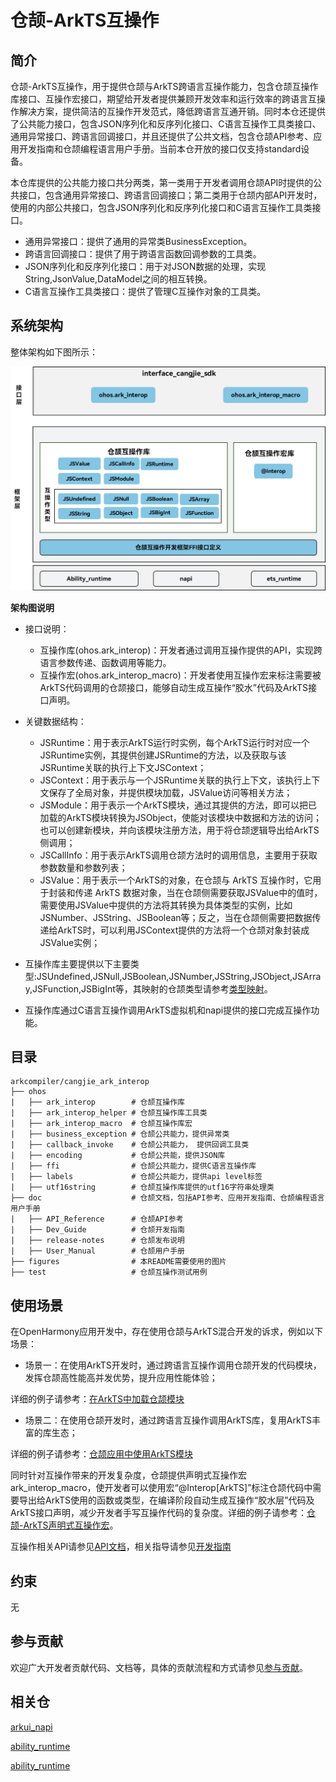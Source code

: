 # 仓颉-ArkTS互操作

## 简介

仓颉-ArkTS互操作，用于提供仓颉与ArkTS跨语言互操作能力，包含仓颉互操作库接口、互操作宏接口，期望给开发者提供兼顾开发效率和运行效率的跨语言互操作解决方案，提供简洁的互操作开发范式，降低跨语言互通开销。同时本仓还提供了公共能力接口，包含JSON序列化和反序列化接口、C语言互操作工具类接口、通用异常接口、跨语言回调接口，并且还提供了公共文档，包含仓颉API参考、应用开发指南和仓颉编程语言用户手册。当前本仓开放的接口仅支持standard设备。

本仓库提供的公共能力接口共分两类，第一类用于开发者调用仓颉API时提供的公共接口，包含通用异常接口、跨语言回调接口；第二类用于仓颉内部API开发时，使用的内部公共接口，包含JSON序列化和反序列化接口和C语言互操作工具类接口。

- 通用异常接口：提供了通用的异常类BusinessException。
- 跨语言回调接口：提供了用于跨语言函数回调参数的工具类。
- JSON序列化和反序列化接口：用于对JSON数据的处理，实现String,JsonValue,DataModel之间的相互转换。
- C语言互操作工具类接口：提供了管理C互操作对象的工具类。

## 系统架构

整体架构如下图所示：

![仓颉互操作API框架](./figures/cangjie-interop.png)

**架构图说明**

- 接口说明：

    - 互操作库(ohos.ark_interop)：开发者通过调用互操作提供的API，实现跨语言参数传递、函数调用等能力。
    - 互操作宏(ohos.ark_interop_macro)：开发者使用互操作宏来标注需要被ArkTS代码调用的仓颉接口，能够自动生成互操作“胶水”代码及ArkTS接口声明。

- 关键数据结构：

    - JSRuntime：用于表示ArkTS运行时实例，每个ArkTS运行时对应一个JSRuntime实例，其提供创建JSRuntime的方法，以及获取与该JSRuntime关联的执行上下文JSContext；
    - JSContext：用于表示与一个JSRuntime关联的执行上下文，该执行上下文保存了全局对象，并提供模块加载，JSValue访问等相关方法；
    - JSModule：用于表示一个ArkTS模块，通过其提供的方法，即可以把已加载的ArkTS模块转换为JSObject，使能对该模块中数据和方法的访问；也可以创建新模块，并向该模块注册方法，用于将仓颉逻辑导出给ArkTS侧调用；
    - JSCallInfo：用于表示ArkTS调用仓颉方法时的调用信息，主要用于获取参数数量和参数列表；
    - JSValue：用于表示一个ArkTS的对象，在仓颉与 ArkTS 互操作时，它用于封装和传递 ArkTS 数据对象，当在仓颉侧需要获取JSValue中的值时，需要使用JSValue中提供的方法将其转换为具体类型的实例，比如JSNumber、JSString、JSBoolean等；反之，当在仓颉侧需要把数据传递给ArkTS时，可以利用JSContext提供的方法将一个仓颉对象封装成JSValue实例；

- 互操作库主要提供以下主要类型:JSUndefined,JSNull,JSBoolean,JSNumber,JSString,JSObject,JSArray,JSFunction,JSBigInt等，其映射的仓颉类型请参考[类型映射](https://gitcode.com/openharmony-sig/arkcompiler_cangjie_ark_interop/blob/master/doc/User_Manual/source_zh_cn/FFI/cangjie-arkts/interoperability_macro.md#%E7%B1%BB%E5%9E%8B%E6%98%A0%E5%B0%84)。

- 互操作库通过C语言互操作调用ArkTS虚拟机和napi提供的接口完成互操作功能。

## 目录

```text
arkcompiler/cangjie_ark_interop
├── ohos
|   ├── ark_interop        # 仓颉互操作库
|   ├── ark_interop_helper # 仓颉互操作库工具类
|   ├── ark_interop_macro  # 仓颉互操作库宏
|   ├── business_exception # 仓颉公共能力，提供异常类
|   ├── callback_invoke    # 仓颉公共能力， 提供回调工具类
|   ├── encoding           # 仓颉公共能，提供JSON库
|   ├── ffi                # 仓颉公共能力，提供C语言互操作库
|   ├── labels             # 仓颉公共能力，提供api level标签
|   ├── utf16string        # 仓颉互操作库提供的utf16字符串处理类
├── doc                    # 仓颉文档，包括API参考、应用开发指南、仓颉编程语言用户手册
|   ├── API_Reference      # 仓颉API参考
|   ├── Dev_Guide          # 仓颉开发指南
|   ├── release-notes      # 仓颉发布说明
|   ├── User_Manual        # 仓颉用户手册
├── figures                # 本README需要使用的图片
├── test                   # 仓颉互操作测试用例
```

## 使用场景

在OpenHarmony应用开发中，存在使用仓颉与ArkTS混合开发的诉求，例如以下场景：

- 场景一：在使用ArkTS开发时，通过跨语言互操作调用仓颉开发的代码模块，发挥仓颉高性能高并发优势，提升应用性能体验；

详细的例子请参考：[在ArkTS中加载仓颉模块](https://gitcode.com/openharmony-sig/arkcompiler_cangjie_ark_interop/blob/master/doc/User_Manual/source_zh_cn/FFI/cangjie-arkts/arkts_import_cangjie.md)

- 场景二：在使用仓颉开发时，通过跨语言互操作调用ArkTS库，复用ArkTS丰富的库生态；

详细的例子请参考：[仓颉应用中使用ArkTS模块](https://gitcode.com/openharmony-sig/arkcompiler_cangjie_ark_interop/blob/master/doc/User_Manual/source_zh_cn/FFI/cangjie-arkts/using_arkts_module.md)

同时针对互操作带来的开发复杂度，仓颉提供声明式互操作宏ark_interop_macro，使开发者可以使用宏“@Interop[ArkTS]”标注仓颉代码中需要导出给ArkTS使用的函数或类型，在编译阶段自动生成互操作“胶水层”代码及ArkTS接口声明，减少开发者手写互操作代码的复杂度。详细的例子请参考：[仓颉-ArkTS声明式互操作宏](https://gitcode.com/openharmony-sig/arkcompiler_cangjie_ark_interop/blob/master/doc/User_Manual/source_zh_cn/FFI/cangjie-arkts/interoperability_macro.md)。

互操作相关API请参见[API文档](https://gitcode.com/openharmony-sig/arkcompiler_cangjie_ark_interop/blob/master/doc/API_Reference/source_zh_cn/arkinterop/cj-apis-ark_interop.md)，相关指导请参见[开发指南](https://gitcode.com/openharmony-sig/arkcompiler_cangjie_ark_interop/blob/master/doc/Dev_Guide/summary_cjnative_ohos.md)

## 约束

无

## 参与贡献

欢迎广大开发者贡献代码、文档等，具体的贡献流程和方式请参见[参与贡献](https://gitcode.com/openharmony/docs/blob/master/zh-cn/contribute/%E5%8F%82%E4%B8%8E%E8%B4%A1%E7%8C%AE.md)。

## 相关仓

[arkui_napi](https://gitcode.com/openharmony/arkui_napi)

[ability_runtime](https://gitcode.com/openharmony/ability_ability_runtime)

[ability_runtime](https://gitcode.com/openharmony/arkcompiler_ets_runtime)